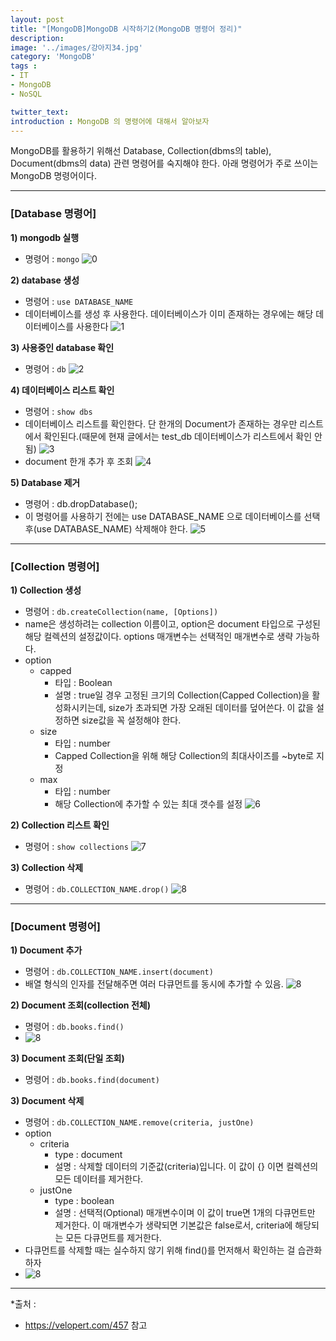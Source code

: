 ```yaml
---
layout: post
title: "[MongoDB]MongoDB 시작하기2(MongoDB 명령어 정리)"
description: 
image: '../images/강아지34.jpg'
category: 'MongoDB'
tags : 
- IT
- MongoDB
- NoSQL

twitter_text: 
introduction : MongoDB 의 명령어에 대해서 알아보자
---
```


MongoDB를 활용하기 위해선 Database, Collection(dbms의 table), Document(dbms의 data) 관련 명령어를 숙지해야 한다. 아래 명령어가 주로 쓰이는 MongoDB 명령어이다.
_ _ _


### [Database 명령어]

**1) mongodb 실행**
- 명령어 : `mongo`
![0](../images/mongodb2_20190308_1.jpg)


**2) database 생성**
- 명령어 : `use DATABASE_NAME`
- 데이터베이스를 생성 후 사용한다. 데이터베이스가 이미 존재하는 경우에는 해당 데이터베이스를 사용한다
![1](../images/mongodb2_20190308.jpg)


**3) 사용중인 database 확인**
- 명령어 : `db`
![2](../images/mongodb2_20190308_2.jpg)


**4) 데이터베이스 리스트 확인**
- 명령어 : `show dbs`
- 데이터베이스 리스트를 확인한다. 단 한개의 Document가 존재하는 경우만 리스트에서 확인된다.(때문에 현재 글에서는 test_db 데이터베이스가 리스트에서 확인 안됨)
![3](../images/mongodb2_20190308_3.jpg)
- document 한개 추가 후 조회
![4](../images/mongodb2_20190308_4.jpg)


**5) Database 제거**
- 명령어 : db.dropDatabase();
- 이 명령어를 사용하기 전에는 use DATABASE_NAME 으로 데이터베이스를 선택 후(use DATABASE_NAME) 삭제해야 한다.
![5](../images/mongodb2_20190308_5.jpg)



_ _ _

### [Collection 명령어]

**1) Collection 생성**
- 명령어 : `db.createCollection(name, [Options])`
- name은 생성하려는 collection 이름이고, option은 document 타입으로 구성된 해당 컬렉션의 설정값이다. options 매개변수는 선택적인 매개변수로 생략 가능하다.
- option
	- capped
		- 타입 : Boolean
		- 설명 : true일 경우 고정된 크기의 Collection(Capped Collection)을 활성화시키는데, size가 초과되면 가장 오래된 데이터를 덮어쓴다. 이 값을 설정하면 size값을 꼭 설정해야 한다.
	- size
		- 타입 : number
		- Capped Collection을 위해 해당 Collection의 최대사이즈를 ~byte로 지정
	- max
		- 타입 : number
		- 해당 Collection에 추가할 수 있는 최대 갯수를 설정
![6](../images/mongodb2_20190308_6.jpg)


**2) Collection 리스트 확인**
- 명령어 : `show collections`
![7](../images/mongodb2_20190308_7.jpg)


**3) Collection 삭제**
- 명령어 : `db.COLLECTION_NAME.drop()`
![8](../images/mongodb2_20190308_8.jpg)



_ _ _

### [Document 명령어]

**1) Document 추가**
- 명령어 : `db.COLLECTION_NAME.insert(document)`
- 배열 형식의 인자를 전달해주면 여러 다큐먼트를 동시에 추가할 수 있음.
![8](../images/mongodb2_20190308_9.jpg)


**2) Document 조회(collection 전체)**
- 명령어 : `db.books.find()`
- ![8](../images/mongodb2_20190308_10.jpg)

**3) Document 조회(단일 조회)**
- 명령어 : `db.books.find(document)`



**3) Document 삭제**
- 명령어 : `db.COLLECTION_NAME.remove(criteria, justOne)`
- option
	- criteria
		- type : document
		- 설명 : 삭제할 데이터의 기준값(criteria)입니다. 이 값이 {} 이면 컬렉션의 모든 데이터를 제거한다.
	- justOne
		- type : boolean
		- 설명 : 선택적(Optional) 매개변수이며 이 값이 true면 1개의 다큐먼트만 제거한다. 이 매개변수가 생략되면 기본값은 false로서, criteria에 해당되는 모든 다큐먼트를 제거한다.
- 다큐먼트를 삭제할 때는 실수하지 않기 위해 find()를 먼저해서 확인하는 걸 습관화하자
- ![8](../images/mongodb2_20190308_11.jpg)




_ _ _

*출처 : 
- <https://velopert.com/457> 참고
